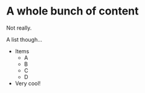 # A whole bunch of content

Not really.

A list though...

- Items
  - A
  - B
  - C
  - D
- Very cool!
